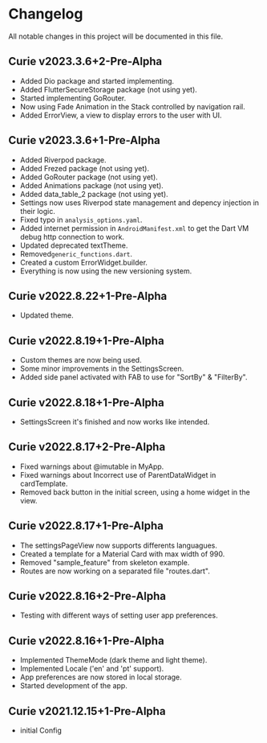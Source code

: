# Changelog

All notable changes in this project will be documented in this file.

## Curie v2023.3.6+2-Pre-Alpha

- Added Dio package and started implementing.
- Added FlutterSecureStorage package (not using yet).
- Started implementing GoRouter.
- Now using Fade Animation in the Stack controlled by navigation rail.
- Added ErrorView, a view to display errors to the user with UI.

## Curie v2023.3.6+1-Pre-Alpha

- Added Riverpod package.
- Added Frezed package (not using yet).
- Added GoRouter package (not using yet).
- Added Animations package (not using yet).
- Added data_table_2 package (not using yet).
- Settings now uses Riverpod state management and depency injection in their logic.
- Fixed typo in `analysis_options.yaml`.
- Added internet permission in `AndroidManifest.xml` to get the Dart VM debug http connection to work.
- Updated deprecated textTheme.
- Removed`generic_functions.dart`.
- Created a custom ErrorWidget.builder.
- Everything is now using the new versioning system.

## Curie v2022.8.22+1-Pre-Alpha

- Updated theme.

## Curie v2022.8.19+1-Pre-Alpha

- Custom themes are now being used.
- Some minor improvements in the SettingsScreen.
- Added side panel activated with FAB to use for "SortBy" & "FilterBy".

## Curie v2022.8.18+1-Pre-Alpha

- SettingsScreen it's finished and now works like intended.

## Curie v2022.8.17+2-Pre-Alpha

- Fixed warnings about @imutable in MyApp.
- Fixed warnings about Incorrect use of ParentDataWidget in cardTemplate.
- Removed back button in the initial screen, using a home widget in the view.

## Curie v2022.8.17+1-Pre-Alpha

- The settingsPageView now supports differents languagues.
- Created a template for a Material Card with max width of 990.
- Removed "sample_feature" from skeleton example.
- Routes are now working on a separated file "routes.dart".

## Curie v2022.8.16+2-Pre-Alpha

- Testing with different ways of setting user app preferences.

## Curie v2022.8.16+1-Pre-Alpha

- Implemented ThemeMode (dark theme and light theme).
- Implemented Locale ('en' and 'pt' support).
- App preferences are now stored in local storage.
- Started development of the app.

## Curie v2021.12.15+1-Pre-Alpha

- initial Config
